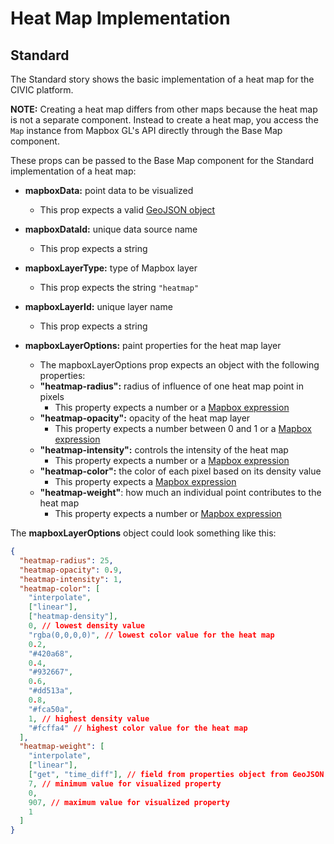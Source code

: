 # Heat Map Implementation

## Standard

The Standard story shows the basic implementation of a heat map for the CIVIC platform.

**NOTE:** Creating a heat map differs from other maps because the heat map is not a separate component.
Instead to create a heat map, you access the `Map` instance from Mapbox GL's API directly through the Base Map component.

These props can be passed to the Base Map component for the Standard implementation of a heat map:

- **mapboxData:** point data to be visualized

  - This prop expects a valid [GeoJSON object](https://tools.ietf.org/html/rfc7946#section-3)

- **mapboxDataId:** unique data source name

  - This prop expects a string

- **mapboxLayerType:** type of Mapbox layer

  - This prop expects the string `"heatmap"`

- **mapboxLayerId:** unique layer name

  - This prop expects a string

- **mapboxLayerOptions:** paint properties for the heat map layer
  - The mapboxLayerOptions prop expects an object with the following properties:
  - **"heatmap-radius":** radius of influence of one heat map point in pixels
    - This property expects a number or a [Mapbox expression](https://docs.mapbox.com/mapbox-gl-js/style-spec/#expressions)
  - **"heatmap-opacity":** opacity of the heat map layer
    - This property expects a number between 0 and 1 or a [Mapbox expression](https://docs.mapbox.com/mapbox-gl-js/style-spec/#expressions)
  - **"heatmap-intensity":** controls the intensity of the heat map
    - This property expects a number or a [Mapbox expression](https://docs.mapbox.com/mapbox-gl-js/style-spec/#expressions)
  - **"heatmap-color":** the color of each pixel based on its density value
    - This property expects a [Mapbox expression](https://docs.mapbox.com/mapbox-gl-js/style-spec/#expressions)
  - **"heatmap-weight"**: how much an individual point contributes to the heat map
    - This property expects a number or [Mapbox expression](https://docs.mapbox.com/mapbox-gl-js/style-spec/#expressions)

The **mapboxLayerOptions** object could look something like this:

```json
{
  "heatmap-radius": 25,
  "heatmap-opacity": 0.9,
  "heatmap-intensity": 1,
  "heatmap-color": [
    "interpolate",
    ["linear"],
    ["heatmap-density"],
    0, // lowest density value
    "rgba(0,0,0,0)", // lowest color value for the heat map
    0.2,
    "#420a68",
    0.4,
    "#932667",
    0.6,
    "#dd513a",
    0.8,
    "#fca50a",
    1, // highest density value
    "#fcffa4" // highest color value for the heat map
  ],
  "heatmap-weight": [
    "interpolate",
    ["linear"],
    ["get", "time_diff"], // field from properties object from GeoJSON
    7, // minimum value for visualized property
    0,
    907, // maximum value for visualized property
    1
  ]
}
```

